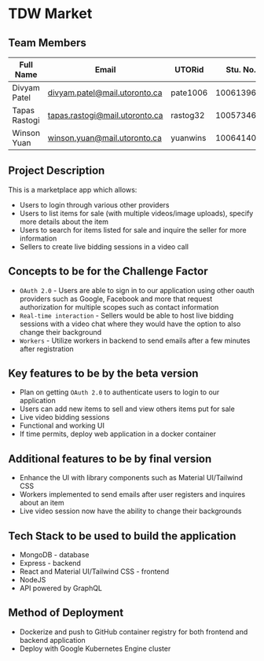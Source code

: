 # TDW Market

## Team Members

| Full Name         | Email                              | UTORid   | Stu. No.   | 
| ----------------- | ---------------------------------- | -------- | ---------- | 
| Divyam Patel      | divyam.patel@mail.utoronto.ca      | pate1006 | 1006139698 |       
| Tapas Rastogi     | tapas.rastogi@mail.utoronto.ca     | rastog32 | 1005734608 |
| Winson Yuan       | winson.yuan@mail.utoronto.ca       | yuanwins | 1006414051 |


## Project Description
This is a marketplace app which allows: 
- Users to login through various other providers 
- Users to list items for sale (with multiple videos/image uploads), specify more details about the item
- Users to search for items listed for sale and inquire the seller for more information
- Sellers to create live bidding sessions in a video call

## Concepts to be for the Challenge Factor
- `OAuth 2.0` - Users are able to sign in to our application using other oauth providers such as Google, Facebook and more that request authorization for multiple scopes such as contact information 
- `Real-time interaction` - Sellers would be able to host live bidding sessions with a video chat where they would have the option to also change their background
- `Workers` - Utilize workers in backend to send emails after a few minutes after registration

## Key features to be by the beta version
- Plan on getting `OAuth 2.0` to authenticate users to login to our application 
- Users can add new items to sell and view others items put for sale
- Live video bidding sessions
- Functional and working UI
- If time permits, deploy web application in a docker container

## Additional features to be by final version
- Enhance the UI with library components such as Material UI/Tailwind CSS
- Workers implemented to send emails after user registers and inquires about an item
- Live video session now have the ability to change their backgrounds

## Tech Stack to be used to build the application
- MongoDB - database
- Express - backend
- React and Material UI/Tailwind CSS - frontend 
- NodeJS
- API powered by GraphQL

## Method of Deployment
- Dockerize and push to GitHub container registry for both frontend and backend application
- Deploy with Google Kubernetes Engine cluster

